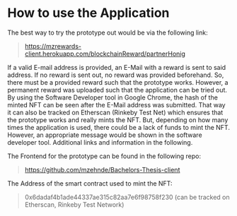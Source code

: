 # How to use the Application

The best way to try the prototype out would be via the following link:

>https://mzrewards-client.herokuapp.com/blockchainReward/partnerHonig

If a valid E-mail address is provided, an E-Mail with a reward is sent to said address. If no reward is sent out, no reward was provided beforehand. So, there must be a provided reward such that the prototype works. However, a permanent reward was uploaded such that the application can be tried out. By using the Software Developer tool in Google Chrome, the hash of the minted NFT can be seen after the E-Mail address was submitted. That way it can also be tracked on Etherscan (Rinkeby Test Net) which ensures that the prototype works and really mints the NFT. But, depending on how many times the application is used, there could be a lack of funds to mint the NFT. However, an appropriate message would be shown in the software developer tool. Additional links and information in the following.

The Frontend for the prototype can be found in the following repo:

>https://github.com/mzehnde/Bachelors-Thesis-client

The Address of the smart contract used to mint the NFT:

>0x6dadaf4b1ade44337ae315c82aa7e6f98758f230 (can be tracked on Etherscan, Rinkeby Test Network)
